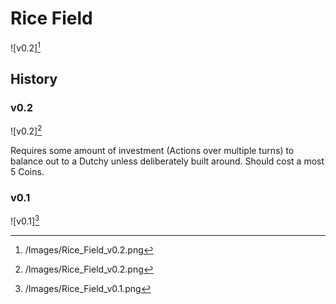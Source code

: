 # Rice Field

![v0.2][^2]

## History

### v0.2

![v0.2][^2]

Requires some amount of investment (Actions over multiple turns) to balance
out to a Dutchy unless deliberately built around. Should cost a most 5 Coins.

### v0.1

![v0.1][^1]

[^2]: /Images/Rice_Field_v0.2.png
[^1]: /Images/Rice_Field_v0.1.png

